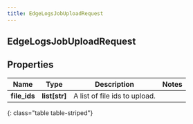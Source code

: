 ```yaml
---
title: EdgeLogsJobUploadRequest
---
```

## EdgeLogsJobUploadRequest

## Properties

|Name | Type | Description | Notes|
|------------ | ------------- | ------------- | -------------|
| **file_ids** | **list[str]** | A list of file ids to upload. | |
{: class="table table-striped"}


